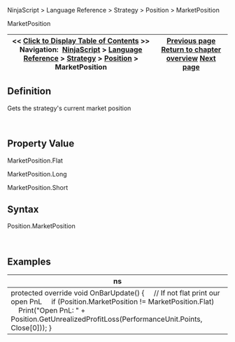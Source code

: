 ﻿


NinjaScript \> Language Reference \> Strategy \> Position \> MarketPosition






















MarketPosition







| \<\< [Click to Display Table of Contents](position_marketposition.md) \>\> **Navigation:**     [NinjaScript](ninjascript.md) \> [Language Reference](language_reference_wip.md) \> [Strategy](strategy.md) \> [Position](position.md) \> MarketPosition | [Previous page](position_instrument.md) [Return to chapter overview](position.md) [Next page](position_quantity.md) |
| --- | --- |











## Definition


Gets the strategy's current market position


 


## Property Value


MarketPosition.Flat


MarketPosition.Long


MarketPosition.Short


## 


## Syntax


Position.MarketPosition  

 


## 


## Examples




| ns |
| --- |
| protected override void OnBarUpdate() {       // If not flat print our open PnL      if (Position.MarketPosition !\= MarketPosition.Flat)           Print("Open PnL: " \+ Position.GetUnrealizedProfitLoss(PerformanceUnit.Points, Close\[0])); } |









